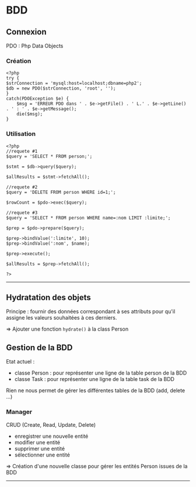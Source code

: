 # BDD

## Connexion

PDO : Php Data Objects

### Création


```
<?php
try {
$strConnection = 'mysql:host=localhost;dbname=php2';
$db = new PDO($strConnection, 'root', '');
}
catch(PDOException $e) {
    $msg = 'ERREUR PDO dans ' . $e->getFile() . ' L.' . $e->getLine() . ' : ' . $e->getMessage();
    die($msg);
}
```

### Utilisation

```
<?php
//requete #1
$query = 'SELECT * FROM person;';

$stmt = $db->query($query);

$allResults = $stmt->fetchAll();

//requete #2
$query = 'DELETE FROM person WHERE id=1;';

$rowCount = $pdo->exec($query);

//requete #3
$query = 'SELECT * FROM person WHERE name=:nom LIMIT :limite;';

$prep = $pdo->prepare($query);

$prep->bindValue(':limite', 10);
$prep->bindValue(':nom', $name);

$prep->execute();

$allResults = $prep->fetchAll();

?>

```


---

## Hydratation des objets

Principe : fournir des données correspondant à ses attributs pour qu'il assigne les valeurs souhaitées à ces derniers.

=> Ajouter une fonction ```hydrate()``` à la class Person

## Gestion de la BDD

Etat actuel :

* classe Person : pour représenter une ligne de la table person de la BDD
* classe Task : pour représenter une ligne de la table task de la BDD

Rien ne nous permet de gérer les différentes tables de la BDD (add, delete ...)

### Manager

CRUD (Create, Read, Update, Delete)

* enregistrer une nouvelle entité
* modifier une entité
* supprimer une entité
* sélectionner une entité

=> Création d'une nouvelle classe pour gérer les entités Person issues de la BDD

---
